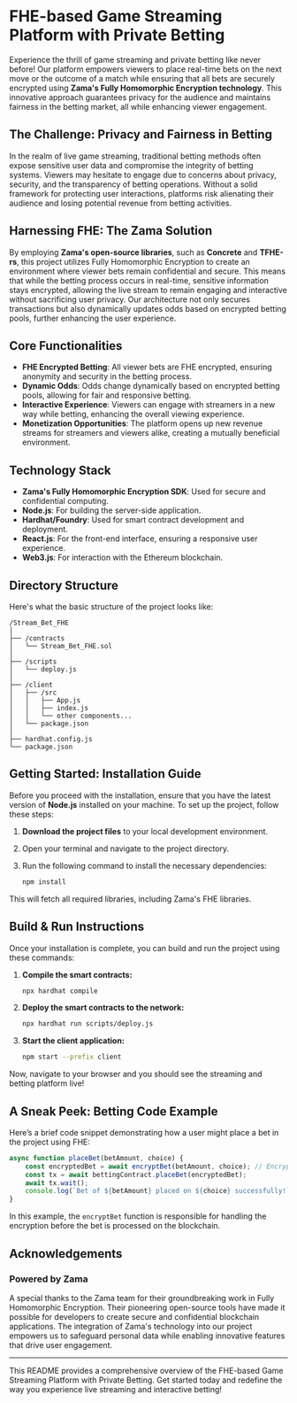 # FHE-based Game Streaming Platform with Private Betting

Experience the thrill of game streaming and private betting like never before! Our platform empowers viewers to place real-time bets on the next move or the outcome of a match while ensuring that all bets are securely encrypted using **Zama's Fully Homomorphic Encryption technology**. This innovative approach guarantees privacy for the audience and maintains fairness in the betting market, all while enhancing viewer engagement.

## The Challenge: Privacy and Fairness in Betting

In the realm of live game streaming, traditional betting methods often expose sensitive user data and compromise the integrity of betting systems. Viewers may hesitate to engage due to concerns about privacy, security, and the transparency of betting operations. Without a solid framework for protecting user interactions, platforms risk alienating their audience and losing potential revenue from betting activities.

## Harnessing FHE: The Zama Solution

By employing **Zama's open-source libraries**, such as **Concrete** and **TFHE-rs**, this project utilizes Fully Homomorphic Encryption to create an environment where viewer bets remain confidential and secure. This means that while the betting process occurs in real-time, sensitive information stays encrypted, allowing the live stream to remain engaging and interactive without sacrificing user privacy. Our architecture not only secures transactions but also dynamically updates odds based on encrypted betting pools, further enhancing the user experience.

## Core Functionalities

- **FHE Encrypted Betting**: All viewer bets are FHE encrypted, ensuring anonymity and security in the betting process.
- **Dynamic Odds**: Odds change dynamically based on encrypted betting pools, allowing for fair and responsive betting.
- **Interactive Experience**: Viewers can engage with streamers in a new way while betting, enhancing the overall viewing experience.
- **Monetization Opportunities**: The platform opens up new revenue streams for streamers and viewers alike, creating a mutually beneficial environment.

## Technology Stack

- **Zama's Fully Homomorphic Encryption SDK**: Used for secure and confidential computing.
- **Node.js**: For building the server-side application.
- **Hardhat/Foundry**: Used for smart contract development and deployment.
- **React.js**: For the front-end interface, ensuring a responsive user experience.
- **Web3.js**: For interaction with the Ethereum blockchain.

## Directory Structure

Here's what the basic structure of the project looks like:

```
/Stream_Bet_FHE
│
├── /contracts
│   └── Stream_Bet_FHE.sol
│
├── /scripts
│   └── deploy.js
│
├── /client
│   ├── /src
│   │   ├── App.js
│   │   ├── index.js
│   │   └── other components...
│   └── package.json
│
├── hardhat.config.js
└── package.json
```

## Getting Started: Installation Guide

Before you proceed with the installation, ensure that you have the latest version of **Node.js** installed on your machine. To set up the project, follow these steps:

1. **Download the project files** to your local development environment. 
2. Open your terminal and navigate to the project directory.
3. Run the following command to install the necessary dependencies:

   ```bash
   npm install
   ```

This will fetch all required libraries, including Zama's FHE libraries.

## Build & Run Instructions

Once your installation is complete, you can build and run the project using these commands:

1. **Compile the smart contracts:**

   ```bash
   npx hardhat compile
   ```

2. **Deploy the smart contracts to the network:**

   ```bash
   npx hardhat run scripts/deploy.js
   ```

3. **Start the client application:**

   ```bash
   npm start --prefix client
   ```

Now, navigate to your browser and you should see the streaming and betting platform live!

## A Sneak Peek: Betting Code Example

Here’s a brief code snippet demonstrating how a user might place a bet in the project using FHE:

```javascript
async function placeBet(betAmount, choice) {
    const encryptedBet = await encryptBet(betAmount, choice); // Encrypting the bet
    const tx = await bettingContract.placeBet(encryptedBet);
    await tx.wait();
    console.log(`Bet of ${betAmount} placed on ${choice} successfully!`);
}
```

In this example, the `encryptBet` function is responsible for handling the encryption before the bet is processed on the blockchain.

## Acknowledgements

### Powered by Zama 

A special thanks to the Zama team for their groundbreaking work in Fully Homomorphic Encryption. Their pioneering open-source tools have made it possible for developers to create secure and confidential blockchain applications. The integration of Zama's technology into our project empowers us to safeguard personal data while enabling innovative features that drive user engagement.

---
This README provides a comprehensive overview of the FHE-based Game Streaming Platform with Private Betting. Get started today and redefine the way you experience live streaming and interactive betting!
